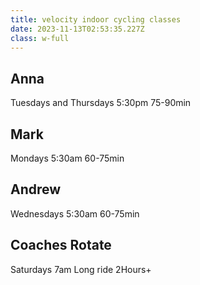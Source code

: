 ```yaml
---
title: velocity indoor cycling classes
date: 2023-11-13T02:53:35.227Z
class: w-full
---
```

## Anna

Tuesdays and Thursdays  5:30pm 75-90min

## Mark

Mondays 5:30am 60-75min

## Andrew

Wednesdays  5:30am 60-75min

## Coaches Rotate

Saturdays 7am Long ride 2Hours+
